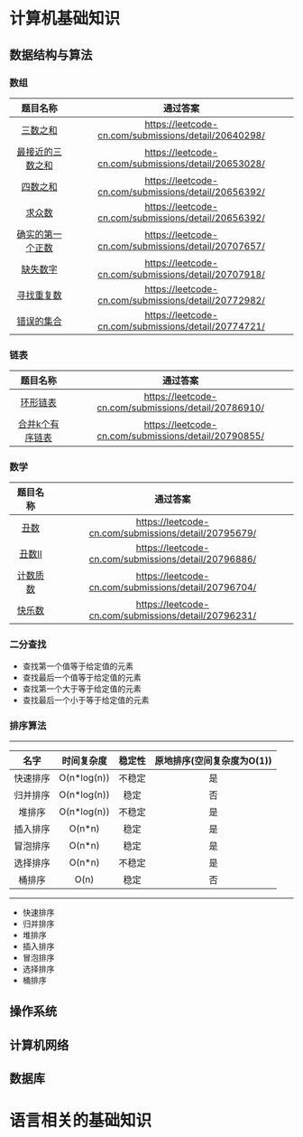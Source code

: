 
# 计算机基础知识

## 数据结构与算法

### 数组

|题目名称| 通过答案|
|:-:|:-:|
|[三数之和](https://leetcode-cn.com/problems/3sum/)|https://leetcode-cn.com/submissions/detail/20640298/|
|[最接近的三数之和](https://leetcode-cn.com/problems/3sum-closest/)| https://leetcode-cn.com/submissions/detail/20653028/|
|[四数之和](https://leetcode-cn.com/problems/4sum/)| https://leetcode-cn.com/submissions/detail/20656392/|
|[求众数](https://leetcode-cn.com/problems/majority-element/)| https://leetcode-cn.com/submissions/detail/20656392/|
|[确实的第一个正数](https://leetcode-cn.com/problems/first-missing-positive/)| https://leetcode-cn.com/submissions/detail/20707657/|
|[缺失数字](https://leetcode-cn.com/problems/missing-number/)| https://leetcode-cn.com/submissions/detail/20707918/|
|[寻找重复数](https://leetcode-cn.com/problems/find-the-duplicate-number/)| https://leetcode-cn.com/submissions/detail/20772982/|
|[错误的集合](https://leetcode-cn.com/problems/set-mismatch/)| https://leetcode-cn.com/submissions/detail/20774721/|


### 链表
|题目名称| 通过答案|
|:-:|:-:|
|[环形链表](https://leetcode-cn.com/problems/linked-list-cycle/)| https://leetcode-cn.com/submissions/detail/20786910/ |
|[合并k个有序链表](https://leetcode-cn.com/problems/merge-k-sorted-lists/)| https://leetcode-cn.com/submissions/detail/20790855/ |

### 数学
|题目名称| 通过答案|
|:-:|:-:|
|[丑数](https://leetcode-cn.com/problems/ugly-number/)| https://leetcode-cn.com/submissions/detail/20795679/|
|[丑数II](https://leetcode-cn.com/problems/ugly-number-ii/)| https://leetcode-cn.com/submissions/detail/20796886/|
|[计数质数](https://leetcode-cn.com/problems/count-primes/)| https://leetcode-cn.com/submissions/detail/20796704/|
|[快乐数](https://leetcode-cn.com/problems/happy-number/)| https://leetcode-cn.com/submissions/detail/20796231/|


### 二分查找

* 查找第一个值等于给定值的元素
* 查找最后一个值等于给定值的元素
* 查找第一个大于等于给定值的元素
* 查找最后一个小于等于给定值的元素

### 排序算法
------------------------------
| 名字 | 时间复杂度| 稳定性 | 原地排序(空间复杂度为O(1))|
|:-:   |:-:      |:-:    | :-: |
|快速排序| O(n*log(n)) | 不稳定 | 是 |
|归并排序| O(n*log(n)) | 稳定   | 否 |
|堆排序  | O(n*log(n)) | 不稳定 | 是 |
|插入排序| O(n*n)     | 稳定   | 是 |
|冒泡排序| O(n*n)     | 稳定   | 是 |
|选择排序| O(n*n)     | 不稳定 | 是 |
|桶排序 | O(n)        | 稳定   | 否 |

------------------------------

* 快速排序
* 归并排序
* 堆排序
* 插入排序
* 冒泡排序
* 选择排序
* 桶排序


## 操作系统

## 计算机网络

## 数据库

# 语言相关的基础知识
